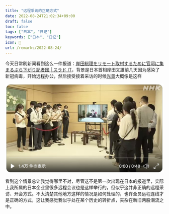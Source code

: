 ```yaml
---
title: "远程采访的正确方式"
date: 2022-08-24T21:02:34+09:00
draft: false
toc: false
tags: ["日本", "日记"]
keywords: ["日本", "日记"]
icon: 🙊
url: /remarks/2022-08-24/
---
```


今天日常刷新闻看到这么一件报道：[岸田総理をリモート取材するために官邸に集まるぶら下がり記者団 | スラド IT](https://it.srad.jp/story/22/08/23/1456229/)，背景是日本首相岸田文雄前几天因为感染了新冠病毒，开始远程办公，然后接受接着采访的时候[光景](https://twitter.com/natfukue/status/1561687361100034049)大概像是这样

![岸田文雄远程接受记者团采访](featured_remote_interview_kantei.jpeg)

看到这个情景总让我觉得哪里不对，尽管这不是第一次出现在日本的报道里，实际上我所属的日本企业里很多远程会议也是这样举行的，但似乎这并非正确的远程采访、开会方式。不太清楚其他地方这样的情况是如何处理的，也许全员远程连线才是正确的方式，这让我感觉我似乎处在某个历史的转折点，夹杂在新旧两股潮流之中。
